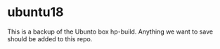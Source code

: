 # ubuntu18

This is a backup of the Ubunto box hp-build.
Anything we want to save should be added to this repo.



